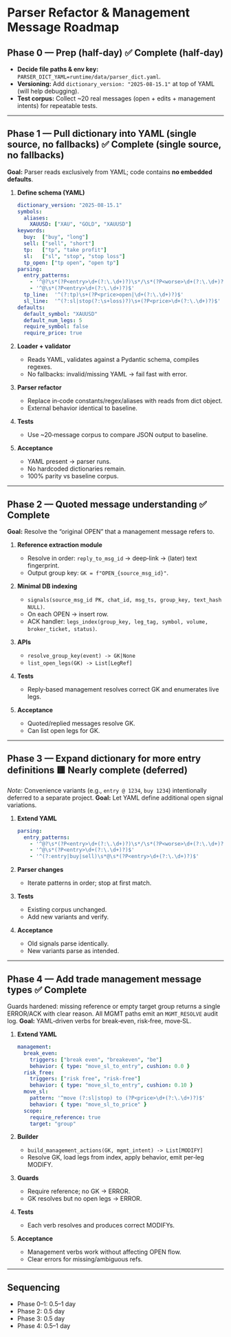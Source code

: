 # Parser Refactor & Management Message Roadmap

## Phase 0 — Prep (half-day) ✅ **Complete** (half‑day)
- **Decide file paths & env key:** `PARSER_DICT_YAML=runtime/data/parser_dict.yaml`.
- **Versioning:** Add `dictionary_version: "2025-08-15.1"` at top of YAML (will help debugging).
- **Test corpus:** Collect ~20 real messages (open + edits + management intents) for repeatable tests.

---

## Phase 1 — Pull dictionary into YAML (single source, no fallbacks) ✅ **Complete** (single source, no fallbacks)
**Goal:** Parser reads exclusively from YAML; code contains **no embedded defaults**.

1. **Define schema (YAML)**
   ```yaml
   dictionary_version: "2025-08-15.1"
   symbols:
     aliases:
       XAUUSD: ["XAU", "GOLD", "XAUUSD"]
   keywords:
     buy:  ["buy", "long"]
     sell: ["sell", "short"]
     tp:   ["tp", "take profit"]
     sl:   ["sl", "stop", "stop loss"]
     tp_open: ["tp open", "open tp"]
   parsing:
     entry_patterns:
       - '^@?\s*(?P<entry>\d+(?:\.\d+)?)\s*/\s*(?P<worse>\d+(?:\.\d+)?)$'
       - '^@\s*(?P<entry>\d+(?:\.\d+)?)$'
     tp_line:  '^(?:tp)\s+(?P<price>open|\d+(?:\.\d+)?)$'
     sl_line:  '^(?:sl|stop(?:\s+loss)?)\s+(?P<price>\d+(?:\.\d+)?)$'
   defaults:
     default_symbol: "XAUUSD"
     default_num_legs: 5
     require_symbol: false
     require_price: true
   ```

2. **Loader + validator**
   - Reads YAML, validates against a Pydantic schema, compiles regexes.
   - No fallbacks: invalid/missing YAML → fail fast with error.

3. **Parser refactor**
   - Replace in‑code constants/regex/aliases with reads from dict object.
   - External behavior identical to baseline.

4. **Tests**
   - Use ~20‑message corpus to compare JSON output to baseline.

5. **Acceptance**
   - YAML present → parser runs.
   - No hardcoded dictionaries remain.
   - 100% parity vs baseline corpus.

---

## Phase 2 — Quoted message understanding ✅ **Complete**
**Goal:** Resolve the “original OPEN” that a management message refers to.

1. **Reference extraction module**
   - Resolve in order: `reply_to_msg_id` → deep‑link → (later) text fingerprint.
   - Output group key: `GK = f"OPEN_{source_msg_id}"`.

2. **Minimal DB indexing**
   - `signals(source_msg_id PK, chat_id, msg_ts, group_key, text_hash NULL)`.
   - On each OPEN → insert row.
   - ACK handler: `legs_index(group_key, leg_tag, symbol, volume, broker_ticket, status)`.

3. **APIs**
   - `resolve_group_key(event) -> GK|None`
   - `list_open_legs(GK) -> List[LegRef]`

4. **Tests**
   - Reply‑based management resolves correct GK and enumerates live legs.

5. **Acceptance**
   - Quoted/replied messages resolve GK.
   - Can list open legs for GK.

---

## Phase 3 — Expand dictionary for more entry definitions 🟨 **Nearly complete (deferred)**
*Note:* Convenience variants (e.g., `entry @ 1234`, `buy 1234`) intentionally deferred to a separate project.
**Goal:** Let YAML define additional open signal variations.

1. **Extend YAML**
   ```yaml
   parsing:
     entry_patterns:
       - '^@?\s*(?P<entry>\d+(?:\.\d+)?)\s*/\s*(?P<worse>\d+(?:\.\d+)?)$'
       - '^@\s*(?P<entry>\d+(?:\.\d+)?)$'
       - '^(?:entry|buy|sell)\s*@\s*(?P<entry>\d+(?:\.\d+)?)$'
   ```

2. **Parser changes**
   - Iterate patterns in order; stop at first match.

3. **Tests**
   - Existing corpus unchanged.
   - Add new variants and verify.

4. **Acceptance**
   - Old signals parse identically.
   - New variants parse as intended.

---

## Phase 4 — Add trade management message types ✅ **Complete**
Guards hardened: missing reference or empty target group returns a single ERROR/ACK with clear reason. All MGMT paths emit an `MGMT_RESOLVE` audit log.
**Goal:** YAML‑driven verbs for break‑even, risk‑free, move‑SL.

1. **Extend YAML**
   ```yaml
   management:
     break_even:
       triggers: ["break even", "breakeven", "be"]
       behavior: { type: "move_sl_to_entry", cushion: 0.0 }
     risk_free:
       triggers: ["risk free", "risk-free"]
       behavior: { type: "move_sl_to_entry", cushion: 0.10 }
     move_sl:
       pattern: '^move (?:sl|stop) to (?P<price>\d+(?:\.\d+)?)$'
       behavior: { type: "move_sl_to_price" }
     scope:
       require_reference: true
       target: "group"
   ```

2. **Builder**
   - `build_management_actions(GK, mgmt_intent) -> List[MODIFY]`
   - Resolve GK, load legs from index, apply behavior, emit per‑leg MODIFY.

3. **Guards**
   - Require reference; no GK → ERROR.
   - GK resolves but no open legs → ERROR.

4. **Tests**
   - Each verb resolves and produces correct MODIFYs.

5. **Acceptance**
   - Management verbs work without affecting OPEN flow.
   - Clear errors for missing/ambiguous refs.

---

## Sequencing
- Phase 0–1: 0.5–1 day
- Phase 2: 0.5 day
- Phase 3: 0.5 day
- Phase 4: 0.5–1 day
